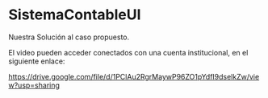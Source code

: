 # SistemaContableUI

Nuestra Solución al caso propuesto.

El video pueden acceder conectados con una cuenta institucional, en el siguiente enlace:

https://drive.google.com/file/d/1PClAu2RgrMaywP96ZO1pYdfI9dselkZw/view?usp=sharing
